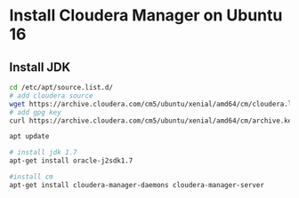 # Install Cloudera Manager on Ubuntu 16

## Install JDK

```bash
cd /etc/apt/source.list.d/
# add cloudera source 
wget https://archive.cloudera.com/cm5/ubuntu/xenial/amd64/cm/cloudera.list
# add gpg key
curl https://archive.cloudera.com/cm5/ubuntu/xenial/amd64/cm/archive.key | apt-key add -

apt update 

# install jdk 1.7
apt-get install oracle-j2sdk1.7

#install cm 
apt-get install cloudera-manager-daemons cloudera-manager-server

```

[1]:[https://www.cloudera.com/documentation/enterprise/5-13-x/topics/cdh_ig_cdh5_install.html#topic_4_4_1__section_dfx_p51_nj](https://www.cloudera.com/documentation/enterprise/5-13-x/topics/cdh_ig_cdh5_install.html#topic_4_4_1__section_dfx_p51_nj)

[2]:[https://www.cloudera.com/documentation/enterprise/5-13-x/topics/cm_ig_install_path_b.html#cmig_topic_6_6](https://www.cloudera.com/documentation/enterprise/5-13-x/topics/cm_ig_install_path_b.html#cmig_topic_6_6)

